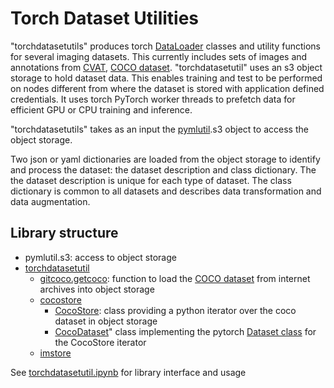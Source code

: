 # Torch Dataset Utilities

"torchdatasetutils" produces torch [DataLoader](https://pytorch.org/docs/stable/data.html#torch.utils.data.DataLoader) classes and utility functions for several imaging datasets.  This currently includes sets of images and annotations from [CVAT](https://github.com/openvinotoolkit/cvat), [COCO dataset](https://cocodataset.org/).  "torchdatasetutil" uses an s3 object storage to hold dataset data.  This enables training and test to be performed on nodes different from where the dataset is stored with application defined credentials.  It uses torch PyTorch worker threads to prefetch data for efficient GPU or CPU training and inference.

"torchdatasetutils" takes as an input the [pymlutil](https://pypi.org/project/pymlutil/).s3 object to access the object storage.

Two json or yaml dictionaries are loaded from the object storage to identify and process the dataset: the dataset description and class dictionary.  The the dataset description is unique for each type of dataset.  The class dictionary is common to all datasets and describes data transformation and data augmentation.

## Library structure
- pymlutil.s3: access to object storage
- [torchdatasetutil](https://pypi.org/project/torchdatasetutil/)
    - [gitcoco.getcoco](https://github.com/bhlarson/torchdatasetutil/blob/main/torchdatasetutil/getcoco.py#L25): function to load the [COCO dataset](https://cocodataset.org/) from internet archives into object storage
    - [cocostore](https://github.com/bhlarson/torchdatasetutil/blob/main/torchdatasetutil/cocostore.py)
        - [CocoStore](https://github.com/bhlarson/torchdatasetutil/blob/main/torchdatasetutil/cocostore.py#L17): class providing a python iterator over the coco dataset in object storage
        - [CocoDataset](https://github.com/bhlarson/torchdatasetutil/blob/main/torchdatasetutil/cocostore.py)" class implementing the pytorch [Dataset class](https://pytorch.org/docs/stable/data.html#dataset-types) for the CocoStore iterator
    - [imstore](https://github.com/bhlarson/torchdatasetutil/blob/main/torchdatasetutil/imstore.py)

See [torchdatasetutil.ipynb](https://github.com/bhlarson/torchdatasetutil/blob/main/torchdatasetutil.ipynb) for library interface and usage
